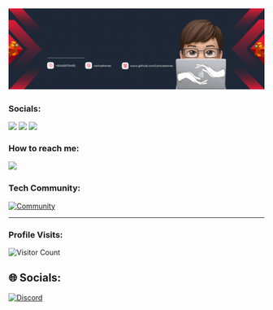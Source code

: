 [![@carlcastanas](https://raw.githubusercontent.com/carlcastanas/carlcastanas/main/assets/1.gif)](https://facebook.com/carlcastanas)
------------------------------------------- 
### Socials: 
<a href="https://www.instagram.com/zyxcb_zyyy/"><img src="https://img.shields.io/badge/jessie bartolome-%23E4405F.svg?&style=for-the-badge&logo=instagram&logoColor=white"></a>  <a href="https://www.facebook.com/macjessie.bartolome.58/"><img src="https://img.shields.io/badge/jessie bartolome-1877F2?style=for-the-badge&logo=facebook&logoColor=white"></a> <a href="https://discord.com/invite/DzxYsnqSUB"><img src="https://img.shields.io/badge/jessie bartolome-%237289DA.svg?&style=for-the-badge&logo=discord&logoColor=white"></a>
<br>
### How to reach me: 
<a href="mailto: macjessie.bartolome@gmail.com">
<img src="https://img.shields.io/badge/-macjessie.bartolome%40gmail.com-7B83EB?&style=for-the-badge&logo=Microsoft-outlook&logoColor=white" ></a>

### Tech Community:
[![Community](https://discordapp.com/api/guilds/890526319790669895/widget.png?style=banner2)](https://discord.com/invite/DzxYsnqSUB) 

------------------------------------------- 

### Profile Visits:
![Visitor Count](https://profile-counter.glitch.me/{zyin-jessie}/count.svg)

## 🌐 Socials:
[![Discord](https://img.shields.io/badge/Discord-%237289DA.svg?logo=discord&logoColor=white)](https://discord.gg/ewqeqeq) 

